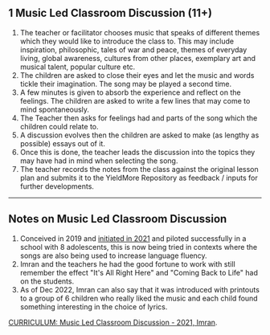 ## 1 Music Led Classroom Discussion (11+)

1. The teacher or facilitator chooses music that speaks of different themes which they would like to introduce the class to. This may include inspiration, philosophic, tales of war and peace, themes of everyday living, global awareness, cultures from other places, exemplary art and musical talent, popular culture etc.
2. The children are asked to close their eyes and let the music and words tickle their imagination. The song may be played a second time.
3. A few minutes is given to absorb the experience and reflect on the feelings. The children are asked to write a few lines that may come to mind spontaneously.
4. The Teacher then asks for feelings had and parts of the song which the children could relate to.
5. A discussion evolves then the children are asked to make (as lengthy as possible) essays out of it.
6. Once this is done, the teacher leads the discussion into the topics they may have had in mind when selecting the song.
7. The teacher records the notes from the class against the original lesson plan and submits it to the YieldMore Repository as feedback / inputs for further developments.

---

## Notes on Music Led Classroom Discussion

1. Conceived in 2019 and [initiated in 2021](https://archives.yieldmore.org/curation-based-education/) and piloted successfully in a school with 8 adolescents, this is now being tried in contexts where the songs are also being used to increase language fluency.
2. Imran and the teachers he had the good fortune to work with still remember the effect "It's All Right Here" and "Coming Back to Life" had on the students.
3. As of Dec 2022, Imran can also say that it was introduced with printouts to a group of 6 children who really liked the music and each child found something interesting in the choice of lyrics. 

<a class="btn btn-large" href="https://docs.google.com/document/d/1gM-SVYgkrtnkdGaY3mIcXLvlmv6AU5mZhzV7qEjHxvY/edit?usp=sharing">CURRICULUM: Music Led Classroom Discussion - 2021, Imran</a>.<br /><br />
